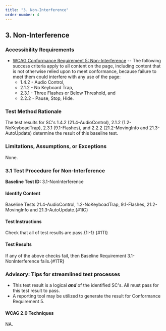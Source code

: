 ```yaml
---
title: "3. Non-Interference"
order-number: 4
---
```

## 3. Non-Interference

### Accessibility Requirements

- [WCAG Conformance Requirement 5: Non-Interference](https://www.w3.org/TR/WCAG20/#cc5) -- The following success criteria apply to all content on the page, including content that is not otherwise relied upon to meet conformance, because failure to meet them could interfere with any use of the page:
    * 1.4.2 - Audio Control,
    * 2.1.2 - No Keyboard Trap,
    * 2.3.1 - Three Flashes or Below Threshold, and
    * 2.2.2 - Pause, Stop, Hide.

### Test Method Rationale

The test results for SC's 1.4.2 (21.4-AudioControl), 2.1.2 (1.2-NoKeyboadTrap), 2.3.1 (9.1-Flashes), and 2.2.2 (21.2-MovingInfo and 21.3-AutoUpdate) determine the result of this baseline test.

### Limitations, Assumptions, or Exceptions

None.

### 3.1 Test Procedure for Non-Interference

**Baseline Test ID:** 3.1-NonInterference

#### Identify Content

Baseline Tests 21.4-AudioControl, 1.2-NoKeyboadTrap, 9.1-Flashes, 21.2-MovingInfo and 21.3-AutoUpdate.{#1IC}

#### Test Instructions

Check that all of test results are pass.{1I-1}
{#1TI}

#### Test Results

If any of the above checks fail, then Baseline Requirement 3.1-NonInterference fails.{#1TR}

### Advisory: Tips for streamlined test processes

- This test result is a logical ***and*** of the identified SC's. All must pass for this test result to pass.
- A reporting tool may be utilized to generate the result for Conformance Requirement 5.

#### WCAG 2.0 Techniques

NA.
